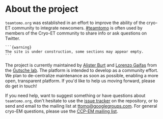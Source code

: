# About the project

`teamtomo.org` was established in an effort to improve the ability of the cryo-ET community to integrate newcomers. 
[#teamtomo](https://twitter.com/hashtag/teamtomo) is often used by members of the Cryo-ET community to share info or ask questions on Twitter.

````{margin}
```{warning}
The site is under construction, some sections may appear empty.
```
````
The project is currently maintained by [Alister Burt](https://twitter.com/AlisterBurt) and [Lorenzo Gaifas](https://twitter.com/brisvag/) from the [Gutsche lab](https://www.ibs.fr/research/research-groups/microscopic-imaging-of-complex-assemblies-mica-group-i-gutsche/?lang=fr). The platform is intended to develop as a community effort. We plan to de-centralize maintenance as soon as possible, enabling a more open, transparent platform. If you'd like to help us moving forward, please do get in touch!

If you need help, want to suggest something or have questions about `teamtomo.org`, don't hesitate to use the 
[issue tracker](https://github.com/teamtomo/teamtomo.github.io/issues) 
on the repository, or to send and email to the mailing list at 
[ttomo@googlegroups.com](mailto:ttomo@googlegroups.com).
For general cryo-EM questions, please use the 
[CCP-EM mailing list](https://www.jiscmail.ac.uk/cgi-bin/webadmin?A0=CCPEM).
